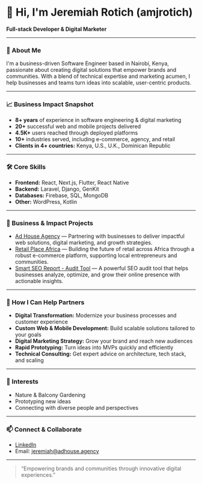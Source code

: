 # 👋 Hi, I'm Jeremiah Rotich (amjrotich)

**Full-stack Developer & Digital Marketer**

---

### 🚀 About Me

I'm a business-driven Software Engineer based in Nairobi, Kenya, passionate about creating digital solutions that empower brands and communities. With a blend of technical expertise and marketing acumen, I help businesses and teams turn ideas into scalable, user-centric products.

---

### 📈 Business Impact Snapshot

- **8+ years** of experience in software engineering & digital marketing
- **20+** successful web and mobile projects delivered
- **4.5K+** users reached through deployed platforms
- **10+** industries served, including e-commerce, agency, and retail
- **Clients in 4+ countries:** Kenya, U.S., U.K., Dominican Republic

---

### 🛠️ Core Skills

- **Frontend:** React, Next.js, Flutter, React Native
- **Backend:** Laravel, Django, GenKit
- **Databases:** Firebase, SQL, MongoDB
- **Other:** WordPress, Kotlin

---

### 🌟 Business & Impact Projects

- [Ad House Agency](https://adhouse.agency) — Partnering with businesses to deliver impactful web solutions, digital marketing, and growth strategies.
- [Retail Place Africa](https://retailplace.africa) — Building the future of retail across Africa through a robust e-commerce platform, supporting local entrepreneurs and communities.
- [Smart SEO Report - Audit Tool](https://smartseo.report) — A powerful SEO audit tool that helps businesses analyze, optimize, and grow their online presence with actionable insights.

---

### 🤝 How I Can Help Partners

- **Digital Transformation:** Modernize your business processes and customer experience
- **Custom Web & Mobile Development:** Build scalable solutions tailored to your goals
- **Digital Marketing Strategy:** Grow your brand and reach new audiences
- **Rapid Prototyping:** Turn ideas into MVPs quickly and efficiently
- **Technical Consulting:** Get expert advice on architecture, tech stack, and scaling

---

### 🌱 Interests

- Nature & Balcony Gardening
- Prototyping new ideas
- Connecting with diverse people and perspectives

---

### 📫 Connect & Collaborate

- [LinkedIn](https://linkedin.com/in/jrotich)
- Email: [jeremiah@adhouse.agency](mailto:jeremiah@adhouse.agency)

---

> “Empowering brands and communities through innovative digital experiences.”
